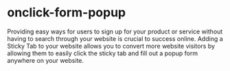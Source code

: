 # onclick-form-popup
Providing easy ways for users to sign up for your product or service without having to search through your website is crucial to success online. Adding a Sticky Tab to your website allows you to convert more website visitors by allowing them to easily click the sticky tab and fill out a popup form anywhere on your website.
